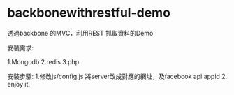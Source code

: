 backbonewithrestful-demo
========================

透過backbone 的MVC，利用REST 抓取資料的Demo

安裝需求:

1.Mongodb
2.redis
3.php

安裝步驟:
1.修改js/config.js 將server改成對應的網址，及facebook api appid
2. enjoy it.


